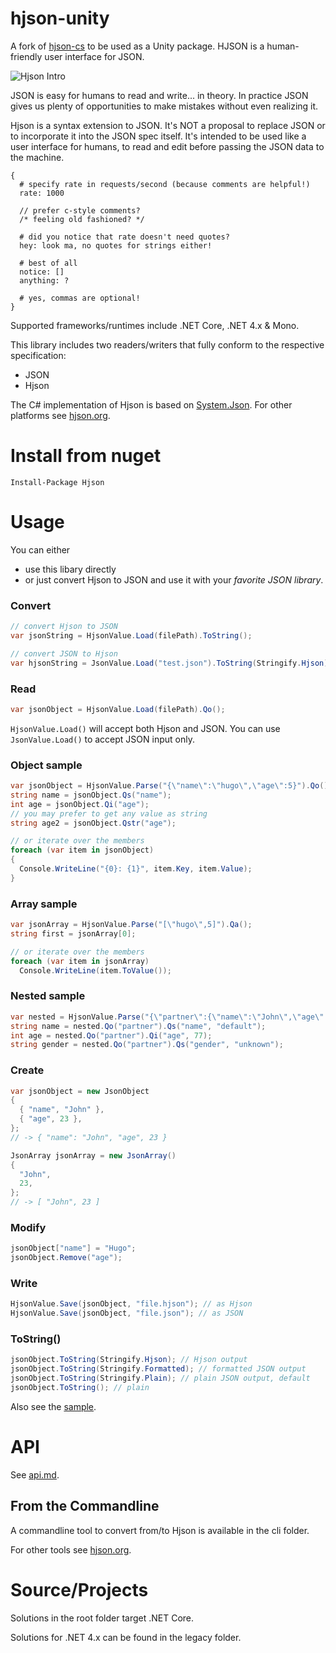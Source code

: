# hjson-unity

A fork of [hjson-cs](http://hjson.org) to be used as a Unity package.
HJSON is a human-friendly user interface for JSON.

![Hjson Intro](http://hjson.org/hjson1.gif)

JSON is easy for humans to read and write... in theory. In practice JSON gives us plenty of opportunities to make mistakes without even realizing it.

Hjson is a syntax extension to JSON. It's NOT a proposal to replace JSON or to incorporate it into the JSON spec itself. It's intended to be used like a user interface for humans, to read and edit before passing the JSON data to the machine.

```Hjson
{
  # specify rate in requests/second (because comments are helpful!)
  rate: 1000

  // prefer c-style comments?
  /* feeling old fashioned? */

  # did you notice that rate doesn't need quotes?
  hey: look ma, no quotes for strings either!

  # best of all
  notice: []
  anything: ?

  # yes, commas are optional!
}
```

Supported frameworks/runtimes include .NET Core, .NET 4.x & Mono.

This library includes two readers/writers that fully conform to the respective specification:

- JSON
- Hjson

The C# implementation of Hjson is based on [System.Json](https://github.com/mono/mono). For other platforms see [hjson.org](http://hjson.org).

# Install from nuget

```
Install-Package Hjson
```

# Usage

You can either

- use this libary directly
- or just convert Hjson to JSON and use it with your *favorite JSON library*.

### Convert

```c#
// convert Hjson to JSON
var jsonString = HjsonValue.Load(filePath).ToString();

// convert JSON to Hjson
var hjsonString = JsonValue.Load("test.json").ToString(Stringify.Hjson);
```

### Read

```c#
var jsonObject = HjsonValue.Load(filePath).Qo();
```

`HjsonValue.Load()` will accept both Hjson and JSON. You can use `JsonValue.Load()` to accept JSON input only.

### Object sample

```c#
var jsonObject = HjsonValue.Parse("{\"name\":\"hugo\",\"age\":5}").Qo();
string name = jsonObject.Qs("name");
int age = jsonObject.Qi("age");
// you may prefer to get any value as string
string age2 = jsonObject.Qstr("age");

// or iterate over the members
foreach (var item in jsonObject)
{
  Console.WriteLine("{0}: {1}", item.Key, item.Value);
}
```

### Array sample

```c#
var jsonArray = HjsonValue.Parse("[\"hugo\",5]").Qa();
string first = jsonArray[0];

// or iterate over the members
foreach (var item in jsonArray)
  Console.WriteLine(item.ToValue());
```

### Nested sample

```c#
var nested = HjsonValue.Parse("{\"partner\":{\"name\":\"John\",\"age\":23}}").Qo();
string name = nested.Qo("partner").Qs("name", "default");
int age = nested.Qo("partner").Qi("age", 77);
string gender = nested.Qo("partner").Qs("gender", "unknown");
```

### Create

```c#
var jsonObject = new JsonObject
{
  { "name", "John" },
  { "age", 23 },
};
// -> { "name": "John", "age", 23 }

JsonArray jsonArray = new JsonArray()
{
  "John",
  23,
};
// -> [ "John", 23 ]
```

### Modify

```c#
jsonObject["name"] = "Hugo";
jsonObject.Remove("age");
```

### Write

```c#
HjsonValue.Save(jsonObject, "file.hjson"); // as Hjson
HjsonValue.Save(jsonObject, "file.json"); // as JSON
```

### ToString()

```c#
jsonObject.ToString(Stringify.Hjson); // Hjson output
jsonObject.ToString(Stringify.Formatted); // formatted JSON output
jsonObject.ToString(Stringify.Plain); // plain JSON output, default
jsonObject.ToString(); // plain
```

Also see the [sample](sample).

# API

See [api.md](api.md).

## From the Commandline

A commandline tool to convert from/to Hjson is available in the cli folder.

For other tools see [hjson.org](http://hjson.org).

# Source/Projects

Solutions in the root folder target .NET Core.

Solutions for .NET 4.x can be found in the legacy folder.
